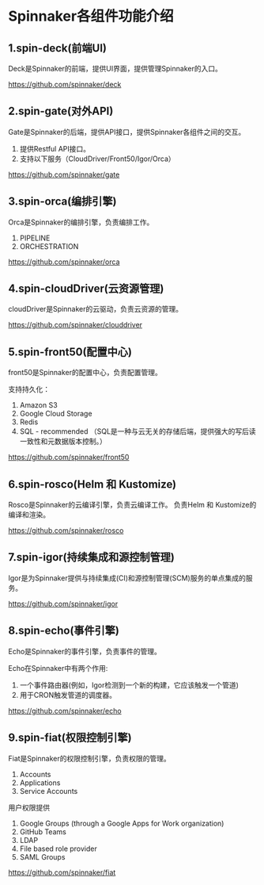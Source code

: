 # Spinnaker各组件功能介绍

## 1.spin-deck(前端UI)

Deck是Spinnaker的前端，提供UI界面，提供管理Spinnaker的入口。

https://github.com/spinnaker/deck

## 2.spin-gate(对外API)

Gate是Spinnaker的后端，提供API接口，提供Spinnaker各组件之间的交互。

1. 提供Restful API接口。
2. 支持以下服务（CloudDriver/Front50/Igor/Orca）

https://github.com/spinnaker/gate

## 3.spin-orca(编排引擎)

Orca是Spinnaker的编排引擎，负责编排工作。

1. PIPELINE 
2. ORCHESTRATION

https://github.com/spinnaker/orca

## 4.spin-cloudDriver(云资源管理)

cloudDriver是Spinnaker的云驱动，负责云资源的管理。

https://github.com/spinnaker/clouddriver

## 5.spin-front50(配置中心)

front50是Spinnaker的配置中心，负责配置管理。

支持持久化：
1. Amazon S3
2. Google Cloud Storage
3. Redis
4. SQL - recommended （SQL是一种与云无关的存储后端，提供强大的写后读一致性和元数据版本控制。）

https://github.com/spinnaker/front50

## 6.spin-rosco(Helm 和 Kustomize)

Rosco是Spinnaker的云编译引擎，负责云编译工作。 负责Helm 和 Kustomize的编译和渲染。

https://github.com/spinnaker/rosco

## 7.spin-igor(持续集成和源控制管理)

Igor是为Spinnaker提供与持续集成(CI)和源控制管理(SCM)服务的单点集成的服务。

https://github.com/spinnaker/igor

## 8.spin-echo(事件引擎)

Echo是Spinnaker的事件引擎，负责事件的管理。

Echo在Spinnaker中有两个作用:
1. 一个事件路由器(例如，Igor检测到一个新的构建，它应该触发一个管道)
2. 用于CRON触发管道的调度器。

https://github.com/spinnaker/echo

## 9.spin-fiat(权限控制引擎)

Fiat是Spinnaker的权限控制引擎，负责权限的管理。

1. Accounts
2. Applications
3. Service Accounts

用户权限提供
1. Google Groups (through a Google Apps for Work organization)
2. GitHub Teams
3. LDAP
4. File based role provider
5. SAML Groups

https://github.com/spinnaker/fiat
